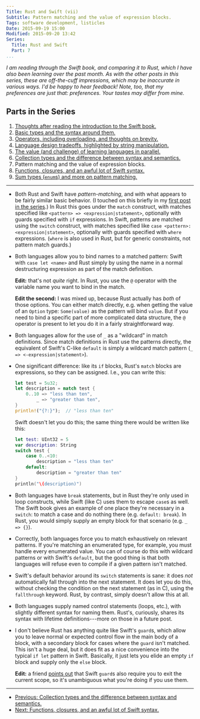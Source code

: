 ```yaml
---
Title: Rust and Swift (vii)
Subtitle: Pattern matching and the value of expression blocks.
Tags: software development, listicles
Date: 2015-09-19 15:00
Modified: 2015-09-20 13:42
Series:
  Title: Rust and Swift
  Part: 7
...
```


<i class="editorial">I am reading through the Swift book, and comparing it to
Rust, which I have also been learning over the past month. As with the other
posts in this series, these are off-the-cuff impressions, which may be
inaccurate in various ways. I'd be happy to hear feedback! Note, too, that my
preferences are just that: preferences. Your tastes may differ from mine.</i>

Parts in the Series
-------------------

1. [Thoughts after reading the introduction to the Swift book.][1]
2. [Basic types and the syntax around them.][2]
3. [Operators, including overloading, and thoughts on brevity.][3]
4. [Language design tradeoffs, highlighted by string manipulation.][4]
5. [The value (and challenge) of learning languages in parallel.][5]
6. [Collection types and the difference between syntax and semantics.][6]
7. Pattern matching and the value of expression blocks.
8. [Functions, closures, and an awful lot of Swift syntax.][8]
9. [Sum types (`enum`s) and more on pattern matching.][9]

[1]: /2015/rust-and-swift-i.html
[2]: /2015/rust-and-swift-ii.html
[3]: /2015/rust-and-swift-iii.html
[4]: /2015/rust-and-swift-iv.html
[5]: /2015/rust-and-swift-v.html
[6]: /2015/rust-and-swift-vi.html
[8]: /2015/rust-and-swift-viii.html
[9]: /2015/rust-and-swift-ix.html

---

  - Both Rust and Swift have *pattern-matching*, and with what appears to be
    fairly similar basic behavior. (I touched on this briefly in my [first post
    in the series].) In Rust this goes under the `match` construct, with matches
    specified like `<pattern> => <expression|statement>`, optionally with guards
    specified with `if` expressions. In Swift, patterns are matched using the
    `switch` construct, with matches specified like `case <pattern>:
    <expression|statement>`, optionally with guards specified with `where`
    expressions. (`where` is also used in Rust, but for generic constraints, not
    pattern match guards.)

  - Both languages allow you to bind names to a matched pattern: Swift with
    `case let <name>` and Rust simply by using the name in a normal
    destructuring expression as part of the match definition.

    **Edit:** that's not *quite* right. In Rust, you use the `@` operator with
    the variable name you want to bind in the match.

    **Edit the second:** I was mixed up, because Rust actually has *both* of
    those options. You can either match directly, e.g. when getting the value of
    an `Option` type: `Some(value)` as the pattern will bind `value`. But if you
    need to bind a specific part of more complicated data structure, the `@`
    operator is present to let you do it in a fairly straightforward way.

  - Both languages allow for the use of `_` as a "wildcard" in match
    definitions. Since match definitions in Rust use the patterns directly, the
    equivalent of Swift's C-like `default` is simply a wildcard match pattern
    (`_ => <-expression|statement>`).

  - One significant difference: like its `if` blocks, Rust's `match` blocks are
    expressions, so they can be assigned. I.e., you can write this:

    ```rust
    let test = 5u32;
    let description = match test {
        0..10 => "less than ten",
            _ => "greater than ten",
    }
    println!("{?:}");  // "less than ten"
    ```

    Swift doesn't let you do this; the same thing there would be written like
    this:

    ```swift
    let test: UInt32 = 5
    var description: String
    switch test {
        case 0..<10:
            description = "less than ten"
        default:
            description = "greater than ten"
    }
    println("\(description)")
    ```

  - Both languages have `break` statements, but in Rust they're only used in
    loop constructs, while Swift (like C) uses them to escape `case`s as well.
    The Swift book gives an example of one place they're necessary in a
    `switch`: to match a case and do nothing there (e.g. `default: break`). In
    Rust, you would simply supply an empty block for that scenario (e.g. `_ =>
    {}`).

  - Correctly, both languages force you to match exhaustively on relevant
    patterns. If you're matching an enumerated type, for example, you must
    handle every enumerated value. You can of course do this with wildcard
    patterns or with Swift's `default`, but the good thing is that both
    languages will refuse even to compile if a given pattern isn't matched.

  - Swift's default behavior around its `switch` statements is sane: it does
    *not* automatically fall through into the next statement. It does let you do
    this, without checking the condition on the next statement (as in C), using
    the `fallthrough` keyword. Rust, by contrast, simply doesn't allow this at
    all.

  - Both languages supply named control statements (loops, etc.), with slightly
    different syntax for naming them. Rust's, curiously, shares its syntax with
    lifetime definitions---more on those in a future post.

  - I don't believe Rust has anything quite like Swift's `guard`s, which allow
    you to leave normal or expected control flow in the main body of a block,
    with a secondary block for cases where the `guard` isn't matched. This isn't
    a huge deal, but it does fit as a nice convenience into the typical `if let`
    pattern in Swift. Basically, it just lets you elide an empty `if` block and
    supply only the `else` block.

    **Edit:** a friend [points out] that Swift `guard`s also require you to exit
    the current scope, so it's unambiguous what you're doing if you use them.

[first post in the series]: /2015/rust-and-swift-i.html
[points out]: https://alpha.app.net/jws/post/64804111

---

  - [Previous: Collection types and the difference between syntax and semantics.][6]
  - [Next: Functions, closures, and an awful lot of Swift syntax.][8]
